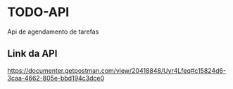# TODO-API


Api de agendamento de tarefas

## Link da API

https://documenter.getpostman.com/view/20418848/Uyr4Lfeq#c15824d6-3caa-4662-805e-bbd194c3dce0 